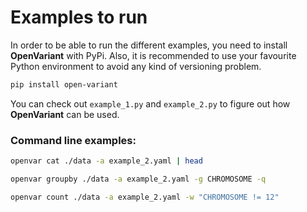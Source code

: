 # Examples to run

In order to be able to run the different examples, you need to install __OpenVariant__ with PyPi. 
Also, it is recommended to use your favourite Python environment to avoid any kind of versioning problem.  

```bash
pip install open-variant
```

You can check out `example_1.py` and `example_2.py` to figure out how __OpenVariant__ can be used.

### Command line examples:

```bash
openvar cat ./data -a example_2.yaml | head
```
```bash
openvar groupby ./data -a example_2.yaml -g CHROMOSOME -q
```
```bash
openvar count ./data -a example_2.yaml -w "CHROMOSOME != 12"
```
